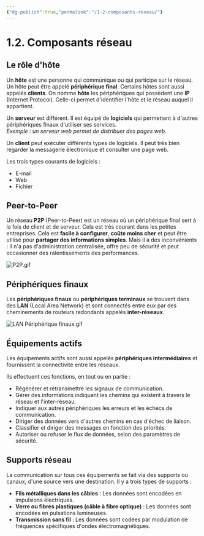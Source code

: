 ```yaml
---
{"dg-publish":true,"permalink":"/1-2-composants-reseau/"}
---
```


# 1.2. Composants réseau

## Le rôle d'hôte

Un **hôte** est une personne qui communique ou qui participe sur le réseau. Un hôte peut être appelé **périphérique final**. Certains hôtes sont aussi appelés **clients**. On nomme **hôte** les périphériques qui possèdent une **IP** (Internet Protocol). Celle-ci permet d'identifier l'hôte et le réseau auquel il appartient.

Un **serveur** est différent. Il est équipé de **logiciels** qui permettent à d'autres périphériques finaux d'utiliser ses services.  
	*Exemple : un serveur web permet de distribuer des pages web.*

Un **client** peut exécuter différents types de logiciels. Il peut très bien regarder la messagerie électronique et consulter une page web.

Les trois types courants de logiciels :

- E-mail
- Web
- Fichier

## Peer-to-Peer

Un réseau **P2P** (Peer-to-Peer) est un réseau où un périphérique final sert à la fois de client et de serveur. Cela est très courant dans les petites entreprises. Cela est **facile à configurer**, **coûte moins cher** et peut être utilisé pour **partager des informations simples**. Mais il a des inconvénients : il n'a pas d'administration centralisée, offre peu de sécurité et peut occasionner des ralentissements des performances.

![P2P.gif](/img/user/Module%201/P2P.gif)

## Périphériques finaux

Les **périphériques finaux** ou **périphériques terminaux** se trouvent dans des **LAN** (Local Area Network) et sont connectés entre eux par des cheminements de routeurs redondants appelés **inter-réseaux**.

![LAN Périphérique finaux.gif](/img/user/Module%201/LAN%20P%C3%A9riph%C3%A9rique%20finaux.gif)

## Équipements actifs

Les équipements actifs sont aussi appelés **périphériques intermédiaires** et fournissent la connectivité entre les réseaux.

Ils effectuent ces fonctions, en tout ou en partie :

- Régénérer et retransmettre les signaux de communication.
- Gérer des informations indiquant les chemins qui existent à travers le réseau et l'inter-réseau.
- Indiquer aux autres périphériques les erreurs et les échecs de communication.
- Diriger des données vers d'autres chemins en cas d'échec de liaison.
- Classifier et diriger des messages en fonction des priorités.
- Autoriser ou refuser le flux de données, selon des paramètres de sécurité.

## Supports réseau

La communication sur tous ces équipements se fait via des supports ou canaux, d'une source vers une destination. Il y a trois types de supports :

- **Fils métalliques dans les câbles** : Les données sont encodées en impulsions électriques.
- **Verre ou fibres plastiques (câble à fibre optique)** : Les données sont encodées en pulsations lumineuses.
- **Transmission sans fil** : Les données sont codées par modulation de fréquences spécifiques d'ondes électromagnétiques.
